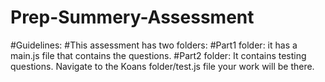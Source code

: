 # Prep-Summery-Assessment
#Guidelines:
#This assessment has two folders:
#Part1 folder: it has a main.js file that contains the questions.
#Part2 folder: 
It contains testing questions.
Navigate to the Koans folder/test.js file your work will be there.
